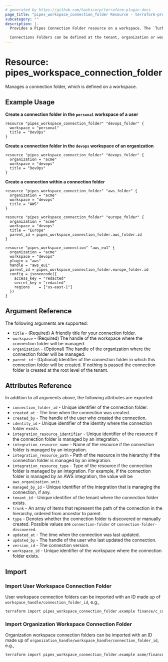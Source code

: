 ```yaml
---
# generated by https://github.com/hashicorp/terraform-plugin-docs
page_title: "pipes_workspace_connection_folder Resource - terraform-provider-pipes"
subcategory: ""
description: |-
  Provides a Pipes Connection Folder resource on a workspace. The `Turbot Pipes Connection Folder` represents a grouping of a set of connections, which makes it easier to share them across workspaces in your tenant or organization.

  Connections Folders can be defined at the tenant, organization or workspace level.
---
```


# Resource: pipes_workspace_connection_folder

Manages a connection folder, which is defined on a workspace.

## Example Usage

**Create a connection folder in the `personal` workspace of a user**

```hcl
resource "pipes_workspace_connection_folder" "devops_folder" {
  workspace = "personal"
  title = "DevOps"
}
```

**Create a connection folder in the `devops` workspace of an organization**

```hcl
resource "pipes_workspace_connection_folder" "devops_folder" {
  organization = "acme"
  workspace = "devops"
  title = "DevOps"
}
```

**Create a connection within a connection folder**

```hcl
resource "pipes_workspace_connection_folder" "aws_folder" {
  organization = "acme"
  workspace = "devops"
  title = "AWS"
}

resource "pipes_workspace_connection_folder" "europe_folder" {
  organization = "acme"
  workspace = "devops"
  title = "Europe"
  parent_id = pipes_workspace_connection_folder.aws_folder.id
}

resource "pipes_workspace_connection" "aws_eu1" {
  organization = "acme"
  workspace = "devops"
  plugin = "aws"
  handle = "aws_eu1"
  parent_id = pipes_workspace_connection_folder.europe_folder.id
  config = jsonencode({
    access_key = "redacted"
    secret_key = "redacted"
    regions    = ["us-east-1"]
  })
}
```

## Argument Reference

The following arguments are supported:

- `title` - (Required) A friendly title for your connection folder.
- `workspace` - (Required) The handle of the workspace where the connection folder will be managed.
- `organization` - (Optional) The handle of the organization where the connection folder will be managed.
- `parent_id` - (Optional) Identifier of the connection folder in which this connection folder will be created. If nothing is passed the connection folder is created at the root level of the tenant.

## Attributes Reference

In addition to all arguments above, the following attributes are exported:

- `connection_folder_id` - Unique identifier of the connection folder.
- `created_at` - The time when the connection was created.
- `created_by` - The handle of the user who created the connection.
- `identity_id` - Unique identifier of the identity where the connection folder exists.
- `integration_resource_identifier` - Unique identifier of the resource if the connection folder is managed by an integration.
- `integration_resource_name` - Name of the resource if the connection folder is managed by an integration.
- `integration_resource_path` - Path of the resource in the hierarchy if the connection folder is managed by an integration.
- `integration_resource_type` - Type of the resource if the connection folder is managed by an integration. For example, if the connection folder is managed by an AWS integration, the value will be `aws_organization_unit`.
- `managed_by_id` - Unique identifier of the integration that is managing the connection, if any.
- `tenant_id` - Unique identifier of the tenant where the connection folder exists.
- `trunk` - An array of items that represent the path of the connection in the hierarchy, ordered from ancestor to parent.
- `type` - Denotes whether the connection folder is discovered or manually created. Possible values are `connection-folder` or `connection-folder-discovered`.
- `updated_at` - The time when the connection was last updated.
- `updated_by` - The handle of the user who last updated the connection.
- `version_id` - The connection version.
- `workspace_id` - Unique identifier of the workspace where the connection folder exists.

## Import

### Import User Workspace Connection Folder

User workspace connection folders can be imported with an ID made up of `workspace_handle/connection_folder_id`, e.g.,

```sh
terraform import pipes_workspace_connection_folder.example finance/c_cqlp0647sic7l5q2n5d0
```

### Import Organization Workspace Connection Folder

Organization workspace connection folders can be imported with an ID made up of `organization_handle/workspace_handle/connection_folder_id`, e.g.,

```sh
terraform import pipes_workspace_connection_folder.example acme/finance/c_cqlp0647sic7l5q2n5d0
```
